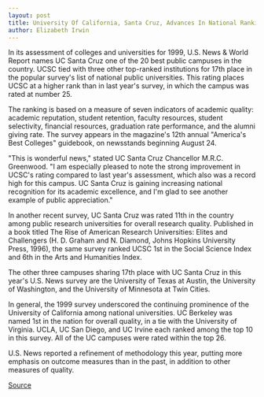 ```yaml
---
layout: post
title: University Of California, Santa Cruz, Advances In National Ranking New Survey From U.S. News & World Report Rates UC Santa Cruz In The Top 20 Of Public Universities
author: Elizabeth Irwin
---
```


In its assessment of colleges and universities for 1999, U.S. News & World Report names UC Santa Cruz one of the 20 best public campuses in the country. UCSC tied with three other top-ranked institutions for 17th place in the popular survey's list of national public universities. This rating places UCSC at a higher rank than in last year's survey, in which the campus was rated at number 25.

The ranking is based on a measure of seven indicators of academic quality: academic reputation, student retention, faculty resources, student selectivity, financial resources, graduation rate performance, and the alumni giving rate. The survey appears in the magazine's 12th annual "America's Best Colleges" guidebook, on newsstands beginning August 24.

"This is wonderful news," stated UC Santa Cruz Chancellor M.R.C. Greenwood. "I am especially pleased to note the strong improvement in UCSC's rating compared to last year's assessment, which also was a record high for this campus. UC Santa Cruz is gaining increasing national recognition for its academic excellence, and I'm glad to see another example of public appreciation."

In another recent survey, UC Santa Cruz was rated 11th in the country among public research universities for overall research quality. Published in a book titled The Rise of American Research Universities: Elites and Challengers (H. D. Graham and N. Diamond, Johns Hopkins University Press, 1996), the same survey ranked UCSC 1st in the Social Science Index and 6th in the Arts and Humanities Index.

The other three campuses sharing 17th place with UC Santa Cruz in this year's U.S. News survey are the University of Texas at Austin, the University of Washington, and the University of Minnesota at Twin Cities.

In general, the 1999 survey underscored the continuing prominence of the University of California among national universities. UC Berkeley was named 1st in the nation for overall quality, in a tie with the University of Virginia. UCLA, UC San Diego, and UC Irvine each ranked among the top 10 in this survey. All of the UC campuses were rated within the top 26.

U.S. News reported a refinement of methodology this year, putting more emphasis on outcome measures than in the past, in addition to other measures of quality.

[Source](http://www1.ucsc.edu/news_events/press_releases/archive/98-99/08-98/082198-UC_Santa_Cruz_advan.html "Permalink to 082198-UC_Santa_Cruz_advan")